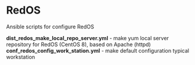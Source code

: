 # RedOS
Ansible scripts for configure RedOS

**dist_redos_make_local_repo_server.yml** - make yum local server repository for RedOS (CentOS 8), based on Apache (httpd) 
**conf_redos_config_work_station.yml** - make default configuration typical workstation
